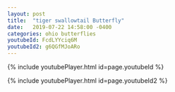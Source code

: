 ```yaml
---
layout: post
title:  "tiger swallowtail Butterfly"
date:   2019-07-22 14:58:00 -0400
categories: ohio butterflies
youtubeId: FcdLYYciq6M
youtubeId2: g6QGfMJoARo
---
```

{% include youtubePlayer.html id=page.youtubeId %}

{% include youtubePlayer.html id=page.youtubeId2 %}
